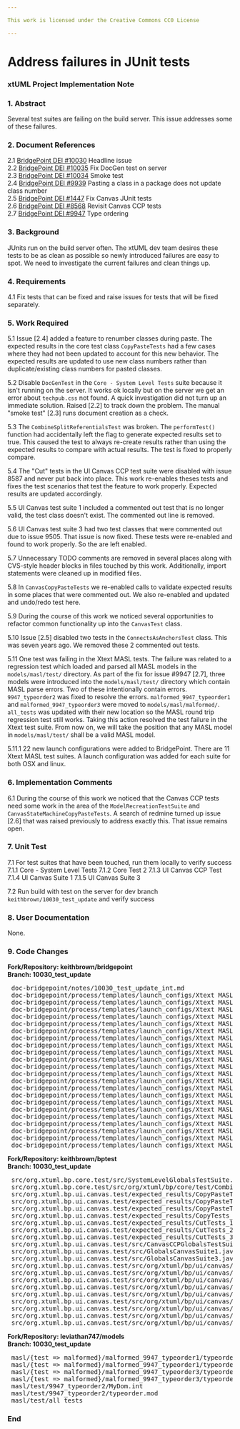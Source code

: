 ```yaml
---

This work is licensed under the Creative Commons CC0 License

---
```


# Address failures in JUnit tests
### xtUML Project Implementation Note


### 1. Abstract

Several test suites are failing on the build server.  This issue addresses some of these failures.

### 2. Document References

<a id="2.1"></a>2.1 [BridgePoint DEI #10030](https://support.onefact.net/issues/10030) Headline issue    
<a id="2.2"></a>2.2 [BridgePoint DEI #10035](https://support.onefact.net/issues/10035) Fix DocGen test on server    
<a id="2.3"></a>2.3 [BridgePoint DEI #10034](https://support.onefact.net/issues/10034) Smoke test      
<a id="2.4"></a>2.4 [BridgePoint DEI #9939](https://support.onefact.net/issues/9939) Pasting a class in a package does not update class number        
<a id="2.5"></a>2.5 [BridgePoint DEI #1447](https://support.onefact.net/issues/1447) Fix Canvas JUnit tests        
<a id="2.6"></a>2.6 [BridgePoint DEI #8568](https://support.onefact.net/issues/8568) Revisit Canvas CCP tests   
<a id="2.7"></a>2.7 [BridgePoint DEI #9947](https://support.onefact.net/issues/9947) Type ordering   

### 3. Background

JUnits run on the build server often.  The xtUML dev team desires these tests to be as clean
as possible so newly introduced failures are easy to spot.  We need to investigate the current 
failures and clean things up.  

### 4. Requirements

4.1 Fix tests that can be fixed and raise issues for tests that will be fixed separately.    

### 5. Work Required

5.1  Issue [2.4] added a feature to renumber classes during paste.  The expected results in the core test class
`CopyPasteTests` had a few cases where they had not been updated to account for this new behavior.  The expected 
results are updated to use new class numbers rather than duplicate/existing class numbers for pasted classes.    

5.2  Disable `DocGenTest` in the `Core - System Level Tests` suite because it isn't running on the server.  It 
works ok locally but on the server we get an error about `techpub.css` not found.  A quick investigation did 
not turn up an immediate solution.  Raised [2.2] to track down the problem.  The manual "smoke test" [2.3] runs 
document creation as a check.   

5.3  The `CombineSplitReferentialsTest` was broken.  The `performTest()` function had accidentally left the flag
to generate expected results set to true.  This caused the test to always re-create results rather than using the 
expected results to compare with actual results.  The test is fixed to properly compare.  

5.4  The "Cut" tests in the UI Canvas CCP test suite were disabled with issue 8587 and never put back into
place.  This work re-enables theses tests and fixes the test scenarios that test the feature to work properly.  Expected
results are updated accordingly.  

5.5  UI Canvas test suite 1 included a commented out test that is no longer valid, the test class doesn't exist.  The
commented out line is removed.  

5.6  UI Canvas test suite 3 had two test classes that were commented out due to issue 9505.  That issue is now 
fixed.  These tests were re-enabled  and found to work properly.  So the are left enabled.  

5.7  Unnecessary TODO comments are removed in several places along with CVS-style header blocks in files touched 
by this work. Additionally, import statements were cleaned up in modified files.   

5.8  In `CanvasCopyPasteTests` we re-enabled calls to validate expected results in some places that were commented out.  We
also re-enabled and updated and undo/redo test here.  

5.9  During the course of this work we noticed several opportunities to refactor common functionality up into the
`CanvasTest` class.  

5.10  Issue [2.5] disabled two tests in the `ConnectsAsAnchorsTest` class.  This was seven years ago.  We removed 
these 2 commented out tests.  

5.11 One test was failing in the Xtext MASL tests. The failure was related to a regression test which loaded and
parsed all MASL models in  the `models/masl/test/` directory. As part of the fix for issue #9947 [2.7], three models
were introduced into the `models/masl/test/` directory which contain MASL parse errors. Two of these intentionally
contain errors. `9947_typeorder2` was fixed to resolve the errors. `malformed_9947_typeorder1` and `malformed_9947_typeorder3`
were moved to `models/masl/malformed/`. `all_tests` was updated with their new location so the MASL round trip
regression test still works. Taking this action resolved the test failure in the Xtext test suite. From now on, we
will take the position that any MASL model in `models/masl/test/` shall be a valid MASL model.  

5.11.1 22 new launch configurations were added to BridgePoint. There are 11 Xtext MASL test suites. A launch configuration
was added for each suite for both OSX and linux.  

### 6. Implementation Comments

6.1  During the course of this work we noticed that the Canvas CCP tests need some work in the area of the
`ModelRecreationTestSuite` and `CanvasStateMachineCopyPasteTests`.  A search of redmine turned up issue [2.6] that
was raised previously to address exactly this.  That issue remains open.     

### 7. Unit Test

7.1  For test suites that have been touched, run them locally to verify success  
7.1.1  Core - System Level Tests 
7.1.2  Core Test 2
7.1.3  UI Canvas CCP Test
7.1.4  UI Canvas Suite 1
7.1.5  UI Canvas Suite 3

7.2  Run build with test on the server for dev branch `keithbrown/10030_test_update` and verify success    

### 8. User Documentation

None.  

### 9. Code Changes

__Fork/Repository: keithbrown/bridgepoint__     
__Branch: 10030_test_update__   

<pre>
 doc-bridgepoint/notes/10030_test_update_int.md
 doc-bridgepoint/process/templates/launch_configs/Xtext MASL DeclarationTypeProviderTest (OSX).launch
 doc-bridgepoint/process/templates/launch_configs/Xtext MASL DeclarationTypeProviderTest.launch
 doc-bridgepoint/process/templates/launch_configs/Xtext MASL ExampleModelsIntegrationTest (OSX).launch
 doc-bridgepoint/process/templates/launch_configs/Xtext MASL ExampleModelsIntegrationTest.launch
 doc-bridgepoint/process/templates/launch_configs/Xtext MASL LexerTest (OSX).launch
 doc-bridgepoint/process/templates/launch_configs/Xtext MASL LexerTest.launch
 doc-bridgepoint/process/templates/launch_configs/Xtext MASL LibraryTest (OSX).launch
 doc-bridgepoint/process/templates/launch_configs/Xtext MASL LibraryTest.launch
 doc-bridgepoint/process/templates/launch_configs/Xtext MASL LinkingTest (OSX).launch
 doc-bridgepoint/process/templates/launch_configs/Xtext MASL LinkingTest.launch
 doc-bridgepoint/process/templates/launch_configs/Xtext MASL PrimitiveTypesTest (OSX).launch
 doc-bridgepoint/process/templates/launch_configs/Xtext MASL PrimitiveTypesTest.launch
 doc-bridgepoint/process/templates/launch_configs/Xtext MASL SyntacticPredicateTest (OSX).launch
 doc-bridgepoint/process/templates/launch_configs/Xtext MASL SyntacticPredicateTest.launch
 doc-bridgepoint/process/templates/launch_configs/Xtext MASL TypeConformanceTest (OSX).launch
 doc-bridgepoint/process/templates/launch_configs/Xtext MASL TypeConformanceTest.launch
 doc-bridgepoint/process/templates/launch_configs/Xtext MASL TypeProviderTest (OSX).launch
 doc-bridgepoint/process/templates/launch_configs/Xtext MASL TypeProviderTest.launch
 doc-bridgepoint/process/templates/launch_configs/Xtext MASL ValidatorTest (OSX).launch
 doc-bridgepoint/process/templates/launch_configs/Xtext MASL ValidatorTest.launch
 doc-bridgepoint/process/templates/launch_configs/Xtext MASL ValueConverterTest (OSX).launch
 doc-bridgepoint/process/templates/launch_configs/Xtext MASL ValueConverterTest.launch
</pre>

__Fork/Repository: keithbrown/bptest__     
__Branch: 10030_test_update__   

<pre>
 src/org.xtuml.bp.core.test/src/SystemLevelGlobalsTestSuite.java
 src/org.xtuml.bp.core.test/src/org/xtuml/bp/core/test/CombineSplitReferentialsTestGenerics.java
 src/org.xtuml.bp.ui.canvas.test/expected_results/CopyPasteTests_3/CopyPasteTests_3-112
 src/org.xtuml.bp.ui.canvas.test/expected_results/CopyPasteTests_4/CopyPasteTests_4-112
 src/org.xtuml.bp.ui.canvas.test/expected_results/CopyPasteTests_5/CopyPasteTests_5-112
 src/org.xtuml.bp.ui.canvas.test/expected_results/CopyTests_1/CopyTests_1-112
 src/org.xtuml.bp.ui.canvas.test/expected_results/CutTests_1/CutTests_1-112
 src/org.xtuml.bp.ui.canvas.test/expected_results/CutTests_2/CutTests_2-112
 src/org.xtuml.bp.ui.canvas.test/expected_results/CutTests_3/CutTests_3-112
 src/org.xtuml.bp.ui.canvas.test/src/CanvasCCPGlobalsTestSuite.java
 src/org.xtuml.bp.ui.canvas.test/src/GlobalsCanvasSuite1.java
 src/org.xtuml.bp.ui.canvas.test/src/GlobalsCanvasSuite3.java
 src/org.xtuml.bp.ui.canvas.test/src/org/xtuml/bp/ui/canvas/test/CanvasCCPGlobalsTest.java
 src/org.xtuml.bp.ui.canvas.test/src/org/xtuml/bp/ui/canvas/test/CanvasCopyPasteTests.java
 src/org.xtuml.bp.ui.canvas.test/src/org/xtuml/bp/ui/canvas/test/CanvasCopyTests.java
 src/org.xtuml.bp.ui.canvas.test/src/org/xtuml/bp/ui/canvas/test/CanvasCutTests.java
 src/org.xtuml.bp.ui.canvas.test/src/org/xtuml/bp/ui/canvas/test/CanvasTest.java
 src/org.xtuml.bp.ui.canvas.test/src/org/xtuml/bp/ui/canvas/test/ConnectorsAsAnchorsTest.java
 src/org.xtuml.bp.ui.canvas.test/src/org/xtuml/bp/ui/canvas/test/GlobalsCanvasTestSuite1.java
 src/org.xtuml.bp.ui.canvas.test/src/org/xtuml/bp/ui/canvas/test/GlobalsCanvasTestSuite2.java
 src/org.xtuml.bp.ui.canvas.test/src/org/xtuml/bp/ui/canvas/test/ModelRecreationTests.java
</pre>

__Fork/Repository: leviathan747/models__     
__Branch: 10030_test_update__   

<pre>
 masl/{test => malformed}/malformed_9947_typeorder1/typeorder.int
 masl/{test => malformed}/malformed_9947_typeorder1/typeorder.mod
 masl/{test => malformed}/malformed_9947_typeorder3/typeorder.int
 masl/{test => malformed}/malformed_9947_typeorder3/typeorder.mod
 masl/test/9947_typeorder2/MyDom.int
 masl/test/9947_typeorder2/typeorder.mod
 masl/test/all_tests
</pre>

### End

